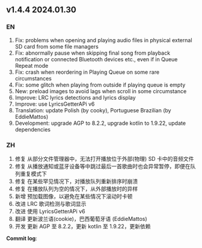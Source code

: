 ## **v1.4.4 2024.01.30**

### EN

1. Fix: problems when opening and playing audio files in physical external SD card from some file managers
2. Fix: abnormally pause when skipping final song from playback notification or connected Bluetooth devices etc., even if in Queue Repeat mode
3. Fix: crash when reordering in Playing Queue on some rare circumstances
4. Fix: some glitch when playing from outside if playing queue is empty
5. New: preload images to avoid lags when scroll in some circumstance
6. Improve: LRC lyrics detections and lyrics display
7. Improve: use LyricsGetterAPi v6
8. Translation: update Polish (by cooky), Portuguese Brazilian (by EddieMattos)
9. Development: upgrade AGP to 8.2.2, upgrade kotlin to 1.9.22, update dependencies




### ZH

1. 修复 从部分文件管理器中，无法打开播放位于外部(物理) SD 卡中的音频文件
2. 修复 从播放通知或蓝牙设备等中跳过最后一首歌曲时也会异常暂停，即便在队列重复模式下
3. 修复 在某些罕见情况下，对播放队列重新排序时崩溃
4. 修复 在播放队列为空的情况下，从外部播放时的异样
5. 新增 预加载图像，以避免在某些情况下滚动时卡顿
6. 改进 LRC 歌词检测与歌词显示
7. 改进 使用 LyricsGetterAPi v6
8. 翻译 更新波兰语(cookie)，巴西葡萄牙语 (EddieMattos)
9. 开发 更新 AGP 至 8.2.2，更新 kotlin 至 1.9.22，更新依赖




**Commit log**: 

